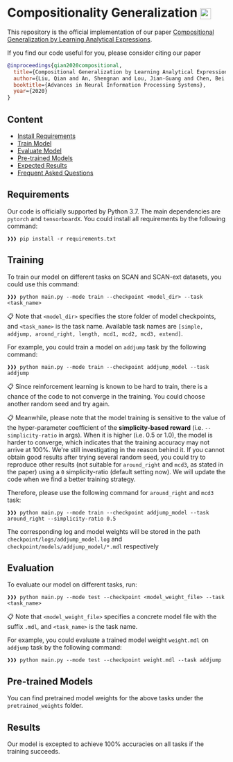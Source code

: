 # Compositionality Generalization <img src="https://pytorch.org/assets/images/logo-dark.svg" height = "25" align=center />

This repository is the official implementation of our paper [Compositional Generalization by Learning Analytical Expressions](https://arxiv.org/pdf/2006.10627.pdf).

If you find our code useful for you, please consider citing our paper

```bib
@inproceedings{qian2020compositional,
  title={Compositional Generalization by Learning Analytical Expressions},
  author={Liu, Qian and An, Shengnan and Lou, Jian-Guang and Chen, Bei and Lin, Zeqi and Gao, Yan and Zhou, Bin and Zheng, Nanning and Zhang, Dongmei},
  booktitle={Advances in Neural Information Processing Systems},
  year={2020}
}
```

## Content

- [Install Requirements](#requirements)
- [Train Model](#training)
- [Evaluate Model](#evaluation)
- [Pre-trained Models](#pre-trained-models)
- [Expected Results](#results)
- [Frequent Asked Questions](#faq)


## Requirements

Our code is officially supported by Python 3.7. The main dependencies are `pytorch` and `tensorboardX`.
You could install all requirements by the following command:

```console
❱❱❱ pip install -r requirements.txt
```

## Training

To train our model on different tasks on SCAN and SCAN-ext datasets, you could use this command:

```console
❱❱❱ python main.py --mode train --checkpoint <model_dir> --task <task_name>
```

📋 Note that `<model_dir>` specifies the store folder of model checkpoints, and `<task_name>` is the task name.
Available task names are `[simple, addjump, around_right, length, mcd1, mcd2, mcd3, extend]`.

For example, you could train a model on `addjump` task by the following command:

```console
❱❱❱ python main.py --mode train --checkpoint addjump_model --task addjump
```

📋 Since reinforcement learning is known to be hard to train, there is a chance of the code to not converge in the training. You could choose another random seed and try again. 

📋 Meanwhile, please note that the model training is sensitive to the value of the hyper-parameter coefficient of the **simplicity-based reward** (i.e. `--simplicity-ratio` in args). When it is higher (i.e. 0.5 or 1.0), the model is harder to converge, which indicates that the training accuracy may not arrive at 100%. We're still investigating in the reason behind it. If you cannot obtain good results after trying several random seed, you could try to reproduce other results (not suitable for `around_right` and `mcd3`, as stated in the paper) using a `0` simplicity-ratio (default setting now). We will update the code when we find a better training strategy.

Therefore, please use the following command for `around_right` and `mcd3` task:

```console
❱❱❱ python main.py --mode train --checkpoint addjump_model --task around_right --simplicity-ratio 0.5
```

The corresponding log and model weights will be stored in the path `checkpoint/logs/addjump_model.log` and `checkpoint/models/addjump_model/*.mdl` respectively

## Evaluation

To evaluate our model on different tasks, run:

```console
❱❱❱ python main.py --mode test --checkpoint <model_weight_file> --task <task_name>
```

📋 Note that `<model_weight_file>` specifies a concrete model file with the suffix `.mdl`, and `<task_name>` is the task name.

For example, you could evaluate a trained model weight `weight.mdl` on `addjump` task by the following command:

```console
❱❱❱ python main.py --mode test --checkpoint weight.mdl --task addjump
```

## Pre-trained Models

You can find pretrained model weights for the above tasks under the `pretrained_weights` folder.


## Results

Our model is excepted to achieve 100% accuracies on all tasks if the training succeeds.
